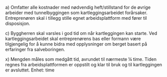 a) Omfatter alle kostnader med nødvendig heft/stillstand for de øvrige arbeider med tunnelbyggingen som kartleggingsarbeidet forårsaker. Entreprenøren skal i tillegg stille egnet arbeidsplattform med fører til disposisjon.

c) Byggherren skal varsles i god tid om når kartleggingen kan starte. Ved kartleggingsarbeidet skal entreprenørens bas eller formann være tilgjengelig for å kunne bidra med opplysninger om berget basert på erfaringer fra salveboringen.

x) Mengden måles som medgått tid, avrundet til nærmeste ¼ time. Tiden regnes fra arbeidsplattformen er oppstilt og klar til bruk og til kartleggingen er avsluttet. Enhet: time


